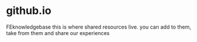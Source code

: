 # github.io
FEknowledgebase
this is where shared resources live. you can add to them, take from them and share our experiences
